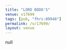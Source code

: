 ```yaml
---
title: "LORD BODO'S"
venue: v17699
tags: [pub, "fhrs:89948"]
permalink: /v/17699/
layout: venue
---
```

null